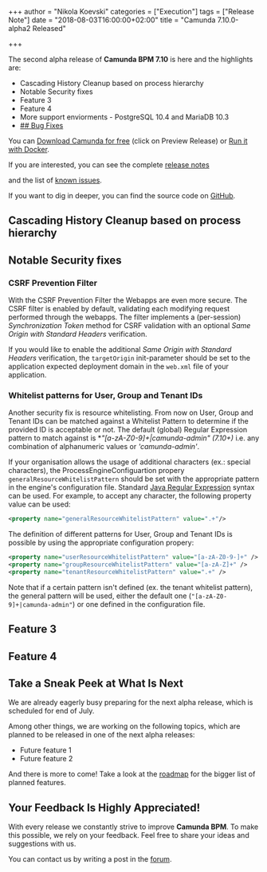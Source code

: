 +++
author = "Nikola Koevski"
categories = ["Execution"]
tags = ["Release Note"]
date = "2018-08-03T16:00:00+02:00"
title = "Camunda 7.10.0-alpha2 Released"

+++

The second alpha release of **Camunda BPM 7.10** is here and the highlights are:

* Cascading History Cleanup based on process hierarchy
* Notable Security fixes
* Feature 3
* Feature 4
* More support enviorments - PostgreSQL 10.4 and MariaDB 10.3
* [## Bug Fixes](https://app.camunda.com/jira/issues/?jql=issuetype%20%3D%20%22Bug%20Report%22%20AND%20fixVersion%20%3D%207.10.0-alpha1)

You can <a href="https://camunda.com/download/">Download Camunda for free</a> (click on Preview Release) or <a href="https://hub.docker.com/r/camunda/camunda-bpm-platform/">Run it with Docker</a>.

<!-- update links -->
If you are interested, you can see the complete [release notes](https://app.camunda.com/jira/secure/ReleaseNote.jspa?projectId=10230&version=15318)

and the list of [known issues](https://app.camunda.com/jira/issues/?jql=affectedVersion%20%3D%207.10.0-alpha1).

If you want to dig in deeper, you can find the source code on [GitHub](https://github.com/camunda/camunda-bpm-platform/releases/tag/7.10.0-alpha1).

<!-- notable features & fixes - start -->

## Cascading History Cleanup based on process hierarchy

## Notable Security fixes

### CSRF Prevention Filter

With the CSRF Prevention Filter the Webapps are even more secure. The CSRF filter is enabled by default, validating each modifying request performed through the webapps. The filter implements a (per-session) _Synchronization Token_ method for CSRF validation with an optional _Same Origin with Standard Headers_ verification.

If you would like to enable the additional _Same Origin with Standard Headers_ verification, the `targetOrigin` init-parameter should be set to the application expected deployment domain in the `web.xml` file of your application.

### Whitelist patterns for User, Group and Tenant IDs

Another security fix is resource whitelisting. From now on User, Group and Tenant IDs can be matched against a Whitelist Pattern to determine if the provided ID is acceptable or not. The default (global) Regular Expression pattern to match against is **"[a-zA-Z0-9]+|camunda-admin" (7.10+)* i.e. any combination of alphanumeric values or _'camunda-admin'_.

If your organisation allows the usage of additional characters (ex.: special characters), the ProcessEngineConfiguartion propery `generalResourceWhitelistPattern` should be set with the appropriate pattern in the engine's configuration file. Standard [Java Regular Expression](https://docs.oracle.com/javase/7/docs/api/java/util/regex/Pattern.html) syntax can be used. For example, to accept any character, the following property value can be used:

```xml
<property name="generalResourceWhitelistPattern" value=".+"/>
```

The definition of different patterns for User, Group and Tenant IDs is possible by using the appropriate configuration propery:

```xml
<property name="userResourceWhitelistPattern" value="[a-zA-Z0-9-]+" />
<property name="groupResourceWhitelistPattern" value="[a-zA-Z]+" />
<property name="tenantResourceWhitelistPattern" value=".+" />
```

Note that if a certain pattern isn't defined (ex. the tenant whitelist pattern), the general pattern will be used, either the default one (`"[a-zA-Z0-9]+|camunda-admin"`) or one defined in the configuration file.

## Feature 3

## Feature 4

<!-- notable features & fixes - end -->

## Take a Sneak Peek at What Is Next
We are already eagerly busy preparing for the next alpha release, which is scheduled for end of July.

Among other things, we are working on the following topics, which are planned to be released in one of the next alpha releases:

* Future feature 1
* Future feature 2

And there is more to come! Take a look at the [roadmap](https://camunda.com/learn/community/#roadmap) for the bigger list of planned features.


## Your Feedback Is Highly Appreciated!

With every release we constantly strive to improve **Camunda BPM**. To make this possible, we rely on your feedback.
Feel free to share your ideas and suggestions with us.

You can contact us by writing a post in the [forum](https://forum.camunda.org/).
